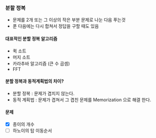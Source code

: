 ### 분할 정복
*  문제를 2개 또는 그 이상의 작은 부분 문제로 나눈 다음 푸는것
*  푼 다음에는 다시 합쳐서 정답을 구할 때도 있음

#### 대표적인 분할 정복 알고리즘
* 퀵 소트
* 머지 소트
* 카라추바 알고리즘 (큰 수 곱셈)
* FFT 

#### 분할 정복과 동적계획법의 차이?
* 분할 정복 : 문제가 겹치지 않는다.
* 동적 계획법 : 문제가 겹쳐서 그 겹친 문제를 Memorization 으로 해결 한다.

#### 문제

* [x] 종이의 개수
* [ ] 하노이의 탑 이동순서